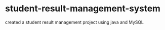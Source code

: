 # student-result-management-system
created a student result management project using java and MySQL
